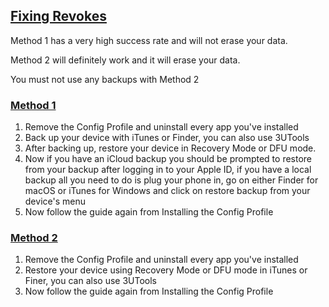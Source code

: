## [Fixing Revokes](accent://)

Method 1 has a very high success rate and will not erase your data.

Method 2 will definitely work and it will erase your data.

You must not use any backups with Method 2

### [Method 1](accent://)

1. Remove the Config Profile and uninstall every app you've installed
2. Back up your device with iTunes or Finder, you can also use 3UTools
3. After backing up, restore your device in Recovery Mode or DFU mode.
5. Now if you have an iCloud backup you should be prompted to restore from your backup after logging in to your Apple ID, if you have a local backup all you need to do is plug your phone in, go on either Finder for macOS or iTunes for Windows and click on restore backup from your device's menu
6. Now follow the guide again from Installing the Config Profile

### [Method 2](accent://)

1. Remove the Config Profile and uninstall every app you've installed
2. Restore your device using Recovery Mode or DFU mode in iTunes or Finer, you can also use 3UTools
6. Now follow the guide again from Installing the Config Profile

